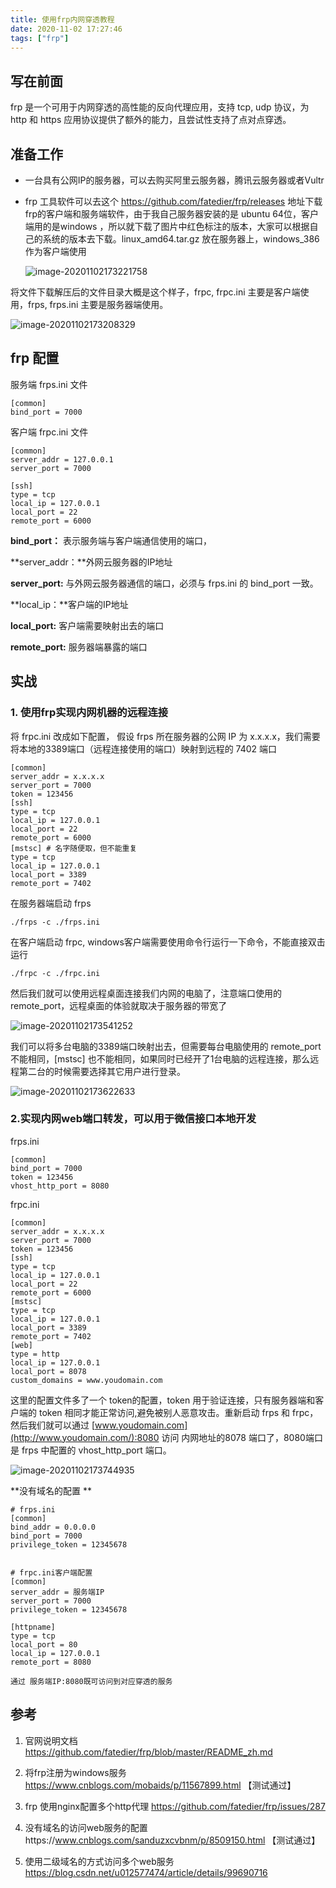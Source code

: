 ```yaml
---
title: 使用frp内网穿透教程
date: 2020-11-02 17:27:46
tags: ["frp"]
---
```


## 写在前面

frp 是一个可用于内网穿透的高性能的反向代理应用，支持 tcp, udp 协议，为 http 和 https 应用协议提供了额外的能力，且尝试性支持了点对点穿透。

## 准备工作

* 一台具有公网IP的服务器，可以去购买阿里云服务器，腾讯云服务器或者Vultr 

* frp 工具软件可以去这个 https://github.com/fatedier/frp/releases 地址下载frp的客户端和服务端软件，由于我自己服务器安装的是 ubuntu 64位，客户端用的是windows ，所以就下载了图片中红色标注的版本，大家可以根据自己的系统的版本去下载。linux_amd64.tar.gz 放在服务器上，windows_386 作为客户端使用

  ![image-20201102173221758](https://gitee.com/wubh/blogimg/raw/master/img/20201102173858.png)


将文件下载解压后的文件目录大概是这个样子，frpc, frpc.ini 主要是客户端使用，frps, frps.ini 主要是服务器端使用。

![image-20201102173208329](https://gitee.com/wubh/blogimg/raw/master/img/20201102173902.png)

## frp 配置

服务端 frps.ini 文件

```
[common]
bind_port = 7000
```

客户端 frpc.ini 文件

```
[common]
server_addr = 127.0.0.1
server_port = 7000

[ssh]
type = tcp
local_ip = 127.0.0.1
local_port = 22
remote_port = 6000
```

**bind_port：** 表示服务端与客户端通信使用的端口，

**server_addr：**外网云服务器的IP地址

**server_port:** 与外网云服务器通信的端口，必须与 frps.ini 的 bind_port 一致。

**local_ip：**客户端的IP地址

**local_port:** 客户端需要映射出去的端口

**remote_port:** 服务器端暴露的端口

## 实战

### 1. 使用frp实现内网机器的远程连接

将 frpc.ini 改成如下配置， 假设 frps 所在服务器的公网 IP 为 x.x.x.x，我们需要将本地的3389端口（远程连接使用的端口）映射到远程的 7402 端口

```
[common]
server_addr = x.x.x.x
server_port = 7000
token = 123456
[ssh]
type = tcp
local_ip = 127.0.0.1
local_port = 22
remote_port = 6000
[mstsc] # 名字随便取，但不能重复
type = tcp
local_ip = 127.0.0.1
local_port = 3389
remote_port = 7402
```

在服务器端启动 frps

```
./frps -c ./frps.ini
```

在客户端启动 frpc, windows客户端需要使用命令行运行一下命令，不能直接双击运行

```
./frpc -c ./frpc.ini
```

然后我们就可以使用远程桌面连接我们内网的电脑了，注意端口使用的 remote_port，远程桌面的体验就取决于服务器的带宽了

![image-20201102173541252](https://gitee.com/wubh/blogimg/raw/master/img/20201102173908.png)

我们可以将多台电脑的3389端口映射出去，但需要每台电脑使用的 remote_port 不能相同，[mstsc] 也不能相同，如果同时已经开了1台电脑的远程连接，那么远程第二台的时候需要选择其它用户进行登录。

![image-20201102173622633](https://gitee.com/wubh/blogimg/raw/master/img/20201102173910.png)

### 2.实现内网web端口转发，可以用于微信接口本地开发

frps.ini

```
[common]
bind_port = 7000
token = 123456
vhost_http_port = 8080
```

frpc.ini

```
[common]
server_addr = x.x.x.x
server_port = 7000
token = 123456
[ssh]
type = tcp
local_ip = 127.0.0.1
local_port = 22
remote_port = 6000
[mstsc]
type = tcp
local_ip = 127.0.0.1
local_port = 3389
remote_port = 7402
[web]
type = http
local_ip = 127.0.0.1
local_port = 8078
custom_domains = www.youdomain.com
```

这里的配置文件多了一个 token的配置，token 用于验证连接，只有服务器端和客户端的 token 相同才能正常访问,避免被别人恶意攻击。重新启动 frps 和 frpc，然后我们就可以通过 [www.youdomain.com](http://www.youdomain.com/):8080 访问 内网地址的8078 端口了，8080端口是 frps 中配置的 vhost_http_port 端口。

![image-20201102173744935](https://gitee.com/wubh/blogimg/raw/master/img/20201102173915.png)

**没有域名的配置 **

```
# frps.ini
[common]
bind_addr = 0.0.0.0
bind_port = 7000
privilege_token = 12345678


# frpc.ini客户端配置
[common]
server_addr = 服务端IP
server_port = 7000
privilege_token = 12345678

[httpname]
type = tcp
local_port = 80
local_ip = 127.0.0.1
remote_port = 8080

通过 服务端IP:8080既可访问到对应穿透的服务
```

## 参考

1. 官网说明文档 https://github.com/fatedier/frp/blob/master/README_zh.md

2. 将frp注册为windows服务 https://www.cnblogs.com/mobaids/p/11567899.html 【测试通过】

3. frp 使用nginx配置多个http代理 https://github.com/fatedier/frp/issues/287 

4. 没有域名的访问web服务的配置https://www.cnblogs.com/sanduzxcvbnm/p/8509150.html 【测试通过】

5. 使用二级域名的方式访问多个web服务 https://blog.csdn.net/u012577474/article/details/99690716 